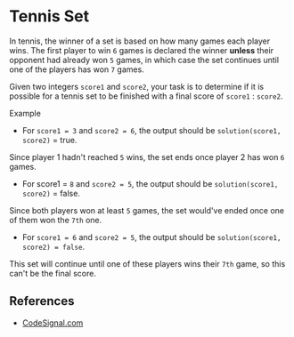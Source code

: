 # Tennis Set

In tennis, the winner of a set is based on how many games each player wins. The first player to win `6` games is declared the winner **unless** their opponent had already won `5` games, in which case the set continues until one of the players has won `7` games.

Given two integers `score1` and `score2`, your task is to determine if it is possible for a tennis set to be finished with a final score of `score1` : `score2`.

Example

* For `score1 = 3` and `score2 = 6`, the output should be `solution(score1, score2)` = true.

Since player 1 hadn't reached `5` wins, the set ends once player 2 has won `6` games.

* For score1 = `8` and `score2 = 5`, the output should be `solution(score1, score2)` = false.

Since both players won at least `5` games, the set would've ended once one of them won the `7th` one.

* For `score1 = 6` and `score2 = 5`, the output should be `solution(score1, score2) = false`.

This set will continue until one of these players wins their `7th` game, so this can't be the final score.

## References
* [CodeSignal.com](https://app.codesignal.com/arcade/code-arcade/at-the-crossroads/7jaup9HprdJno2diw)